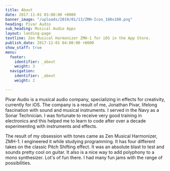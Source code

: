 ```yaml
---
title: About
date: 2017-11-01 03:00:00 +0000
banner_image: "/uploads/2019/01/13/ZMH-Icon_180x180.png"
heading: Pivar Audio
sub_heading: Musical Audio Apps
layout: landing-page
textline: Zen Musical Harmonizer ZMH-1 for iOS in the App Store.
publish_date: 2017-12-01 04:00:00 +0000
show_staff: true
menu:
  footer:
    identifier: _about
    weight: 3
  navigation:
    identifier: _about
    weight: 2

---
```

Pivar Audio is a musical audio company, specializing in effects for creativity, currently for iOS. The company is a result of me, Jonathan Pivar, lifelong fascination with sound and musical instruments. I served in the Navy as a Sonar Technician. I was fortunate to receive very good training in electronics and this helped me to learn to code after over a decade experimenting with instruments and effects.

The result of my obsession with tones came as Zen Musical Harmonizer, ZMH-1. I engineered it while studying programming. It has four different takes on the classic Pitch Shifting effect. It was an absolute blast to test and sounds pretty cool on guitar. It also is a nice way to add polyphony to a mono synthesizer. Lot's of fun there. I had many fun jams with the range of possibilities.